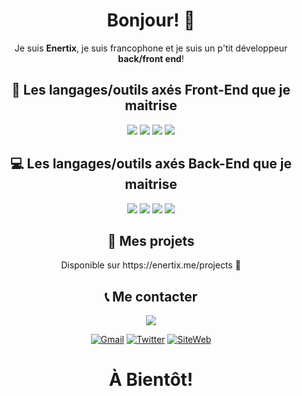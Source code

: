 <h1 align="center">Bonjour! 👋</h1>
<p align="center">
  Je suis <b>Enertix</b>, je suis francophone et je suis un p'tit développeur <strong>back/front end</strong>!
</p>
<h2 align="center">🎨 Les langages/outils axés Front-End que je maitrise</h2>
<p align="center">
  <img src="https://img.shields.io/badge/html5%20-%23E34F26.svg?&style=for-the-badge&logo=html5&logoColor=white"/>
  <img src="https://img.shields.io/badge/css3%20-%231572B6.svg?&style=for-the-badge&logo=css3&logoColor=white"/>
  <img src="https://img.shields.io/badge/javascript%20-%23323330.svg?&style=for-the-badge&logo=javascript&logoColor=%23F7DF1E"/>
  <img src="https://img.shields.io/badge/bootstrap%20-%23563D7C.svg?&style=for-the-badge&logo=bootstrap&logoColor=white"/>
</p>
<h2 align="center">💻 Les langages/outils axés Back-End que je maitrise</h2>
<p align="center">
  <img src="https://img.shields.io/badge/node.js%20-%2343853D.svg?&style=for-the-badge&logo=node.js&logoColor=white"/> 
  <img src="https://img.shields.io/badge/express.js%20-%23404d59.svg?&style=for-the-badge"/>
  <img src="https://img.shields.io/badge/nginx%20-%23009639.svg?&style=for-the-badge&logo=nginx&logoColor=white"/>
  <img src ="https://img.shields.io/badge/sqlite-%2307405e.svg?&style=for-the-badge&logo=sqlite&logoColor=white"/>
</p>

<div align="center">
<h2 align="center">📖 Mes projets</h2>
Disponible sur https://enertix.me/projects 🧡

<h2>📞 Me contacter</h2>

<img src="https://img.shields.io/badge/@Enertix%234665%20-%237289DA.svg?&style=for-the-badge&logo=discord&logoColor=white"/>

[![Gmail](https://img.shields.io/badge/-GMAIL-D14836?style=for-the-badge&logo=gmail&logoColor=white)](mailto:enertix.pro@gmail.com)
[![Twitter](https://img.shields.io/badge/-Enertix%20-1DA1F2?&style=for-the-badge&logo=Twitter&logoColor=white)](https://twitter.com/enertix/)
[![SiteWeb](https://img.shields.io/static/v1?&label=Site&20Web&message=ENERTIX.ME&color=blue?&style=for-the-badge&logo=internetexplorer)]()

# À Bientôt!
